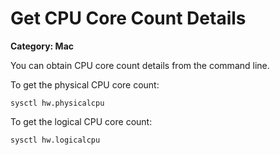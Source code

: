 # Get CPU Core Count Details

__Category: Mac__

You can obtain CPU core count details from the command line. 

To get the physical CPU core count:

```shell
sysctl hw.physicalcpu 
```

To get the logical CPU core count:

```shell
sysctl hw.logicalcpu
```
